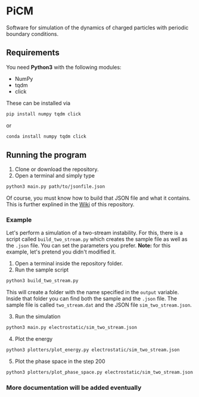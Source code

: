 # PiCM

Software for simulation of the dynamics of charged particles with periodic boundary conditions.

## Requirements

You need **Python3** with the following modules:
* NumPy
* tqdm
* click

These can be installed via 
```bash
pip install numpy tqdm click
```

or

```bash
conda install numpy tqdm click
```

## Running the program
1. Clone or download the repository.
2. Open a terminal and simply type 
```bash
python3 main.py path/to/jsonfile.json
```

Of course, you must know how to build that JSON file and what it contains. This is further explined in the [Wiki](https://github.com/dfrodriguezp/PiCM/wiki) of this repository.

### Example
Let's perform a simulation of a two-stream instability. For this, there is a script called `build_two_stream.py` which creates the sample file as well as the `.json` file. You can set the parameters you prefer. **Note:** for this example, let's pretend you didn't modified it.

1. Open a terminal inside the repository folder.
2. Run the sample script
```bash
python3 build_two_stream.py
```
This will create a folder with the name specified in the `output` variable. Inside that folder you can find both the sample and the `.json` file. The sample file is called `two_stream.dat` and the JSON file `sim_two_stream.json`.

3. Run the simulation
```bash
python3 main.py electrostatic/sim_two_stream.json
```

4. Plot the energy
```bash
python3 plotters/plot_energy.py electrostatic/sim_two_stream.json
```

5. Plot the phase space in the step 200
```bash
python3 plotters/plot_phase_space.py electrostatic/sim_two_stream.json 200
```

### More documentation will be added eventually
